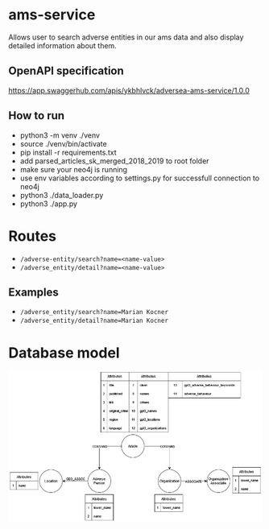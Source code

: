 # ams-service

Allows user to search adverse entities in our ams data and also display detailed information about them.

## OpenAPI specification
https://app.swaggerhub.com/apis/ykbhlvck/adversea-ams-service/1.0.0

## How to run
* python3 -m venv ./venv
* source ./venv/bin/activate
* pip install -r requirements.txt
* add parsed_articles_sk_merged_2018_2019 to root folder
* make sure your neo4j is running
* use env variables according to settings.py for successfull connection to neo4j
* python3 ./data_loader.py
* python3 ./app.py

# Routes
* `/adverse-entity/search?name=<name-value>`
* `/adverse_entity/detail?name=<name-value>`

## Examples
* `/adverse_entity/search?name=Marian Kocner`
* `/adverse_entity/detail?name=Marian Kocner`

# Database model
<img src="ams-service-db.png">
